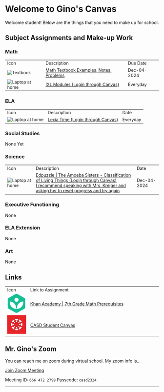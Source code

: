 # Welcome to Gino's Canvas #

Welcome student! Below are the things that you need to make up for school. 

## Subject Assignments and Make-up Work ##

### Math ###

<table>
	<tr>
		<td>Icon</td>
		<td>Description</td>
		<td>Due Date</td>
	</tr>
	<tr>
		<td><img src="https://raw.githubusercontent.com/FortAwesome/Font-Awesome/6.x/svgs/solid/book.svg" alt="Textbook" /></td>
		<td><a href="/Assets/Canvas/Assignments/12-4-24 Math Makeup.pdf">
			Math Textbook Examples, Notes, Problems
		</a></td>
		<td>Dec-04-2024</td>
	</tr>
	<tr>
		<td><img src="https://raw.githubusercontent.com/FortAwesome/Font-Awesome/6.x/svgs/solid/house-laptop.svg" alt="Laptop at home" /></td>
		<td><a href="https://casdschools.instructure.com/">
			IXL Modules (Login through Canvas)
		</a></td>
		<td>Everyday</td>
	</tr>
</table>

### ELA ###

<table>
	<tr>
		<td>Icon</td>
		<td>Description</td>
		<td>Date</td>
	</tr>
	<tr>
		<td><img src="https://raw.githubusercontent.com/FortAwesome/Font-Awesome/6.x/svgs/solid/house-laptop.svg" alt="Laptop at home" /></td>
		<td><a href="https://casdschools.instructure.com/">
			Lexia Time (Login through Canvas)
		</a></td>
		<td>Everyday</td>
	</tr>
</table>

### Social Studies ###

None Yet

### Science ###

<table>
	<tr>
		<td>Icon</td>
		<td>Description</td>
		<td>Date</td>
	</tr>
	<tr>
		<td><img src="https://raw.githubusercontent.com/FortAwesome/Font-Awesome/6.x/svgs/solid/house-laptop.svg" alt="Laptop at home" /></td>
		<td><a href="https://casdschools.instructure.com/courses/4677/assignments/454578">
			Edpuzzle | The Amoeba Sisters - Classification of Living Things (Login through Canvas)<br/>
			I recommend speaking with Mrs. Kreiger and<br/>
			asking her to reset progress and try again
		</a></td>
		<td>Dec-04-2024</td>
	</tr>
</table>

### Executive Functioning ###

None

### ELA Extension ###

None

### Art ###

None

## Links ##

<table>
<tr>
	<td width="15%">Icon</td>
	<td>Link to Assignment</td>
</tr>
<tr>
	<td width="15%"><a href="https://www.khanacademy.org/math/get-ready-for-7th-grade">
		<img src="/Assets/Canvas/Images/khan.png" alt="Khan Academy | 7th Grade Math Prerequisites" />
	</a></td>
	<td><a href="https://www.khanacademy.org/math/get-ready-for-7th-grade">
		Khan Academy | 7th Grade Math Prerequisites
	</a></td>
</tr>
<tr>
	<td width="15%"><a href="https://casdschools.instructure.com">
		<img src="/Assets/Canvas/Images/Canvas_Bug_Square.png.webp" alt="CASD Student Canvas" />
	</a></td>
	<td><a href="https://casdschools.instructure.com">
		CASD Student Canvas
	</a></td>
</tr>
</table>

## Mr. Gino's Zoom ##

You can reach me on zoom during virtual school. My zoom info is...

[Join Zoom Meeting](https://us05web.zoom.us/j/6664722799?pwd=wiyfl18SffP2eZTGDap1sY8YRlwJiw.1)

Meeting ID: `666 472 2799`
Passcode: `casd2324`

---